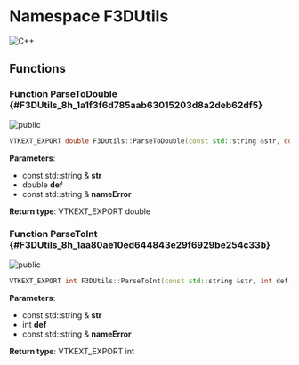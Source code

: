 # Namespace F3DUtils

![][C++]






## Functions

### Function ParseToDouble {#F3DUtils_8h_1a1f3f6d785aab63015203d8a2deb62df5}

![][public]


```cpp
VTKEXT_EXPORT double F3DUtils::ParseToDouble(const std::string &str, double def, const std::string &nameError)
```








**Parameters**:

* const std::string & **str**
* double **def**
* const std::string & **nameError**

**Return type**: VTKEXT_EXPORT double



### Function ParseToInt {#F3DUtils_8h_1aa80ae10ed644843e29f6929be254c33b}

![][public]


```cpp
VTKEXT_EXPORT int F3DUtils::ParseToInt(const std::string &str, int def, const std::string &nameError)
```








**Parameters**:

* const std::string & **str**
* int **def**
* const std::string & **nameError**

**Return type**: VTKEXT_EXPORT int



[C++]: https://img.shields.io/badge/language-C%2B%2B-blue (C++)
[public]: https://img.shields.io/badge/-public-brightgreen (public)
[private]: https://img.shields.io/badge/-private-red (private)
[static]: https://img.shields.io/badge/-static-lightgrey (static)
[protected]: https://img.shields.io/badge/-protected-yellow (protected)
